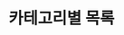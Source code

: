 ---
title: "카테고리별 목록"
layout: categories
permalink: /categories/
author_profile: true
sidebar:
  nav: "sidebar-category"
---